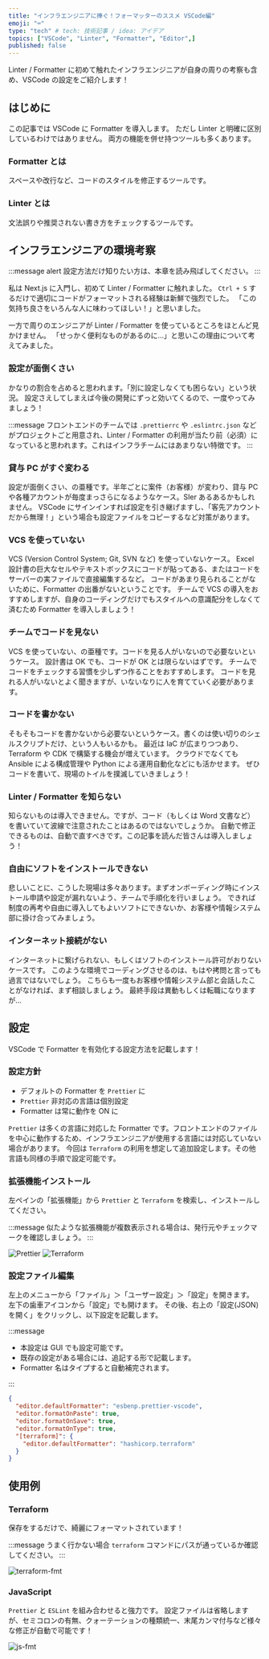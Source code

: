 ```yaml
---
title: "インフラエンジニアに捧ぐ！フォーマッターのススメ VSCode編"
emoji: "⌨"
type: "tech" # tech: 技術記事 / idea: アイデア
topics: ["VSCode", "Linter", "Formatter", "Editor",]
published: false
---
```


Linter / Formatter に初めて触れたインフラエンジニアが自身の周りの考察も含め、VSCode の設定をご紹介します！

## はじめに

この記事では VSCode に Formatter を導入します。
ただし Linter と明確に区別しているわけではありません。
両方の機能を併せ持つツールも多くあります。

### Formatter とは

スペースや改行など、コードのスタイルを修正するツールです。

### Linter とは

文法誤りや推奨されない書き方をチェックするツールです。

## インフラエンジニアの環境考察

:::message alert
設定方法だけ知りたい方は、本章を読み飛ばしてください。
:::

私は Next.js に入門し、初めて Linter / Formatter に触れました。
`Ctrl + S` するだけで適切にコードがフォーマットされる経験は新鮮で強烈でした。
「この気持ち良さをいろんな人に味わってほしい！」と思いました。

一方で周りのエンジニアが Linter / Formatter を使っているところをほとんど見かけません。
「せっかく便利なものがあるのに…」と思いこの理由について考えてみました。

### 設定が面倒くさい

かなりの割合を占めると思われます。「別に設定しなくても困らない」という状況。
設定さえしてしまえば今後の開発にずっと効いてくるので、一度やってみましょう！

:::message
フロントエンドのチームでは `.prettierrc` や `.eslintrc.json` などがプロジェクトごと用意され、Linter / Formatter の利用が当たり前（必須）になっていると思われます。これはインフラチームにはあまりない特徴です。
:::

### 貸与 PC がすぐ変わる

設定が面倒くさい、の亜種です。半年ごとに案件（お客様）が変わり、貸与 PC や各種アカウントが毎度まっさらになるようなケース。SIer あるあるかもしれません。
VSCode にサインインすれば設定を引き継げますし、「客先アカウントだから無理！」という場合も設定ファイルをコピーするなど対策があります。

### VCS を使っていない

VCS (Version Control System; Git, SVN など) を使っていないケース。
Excel 設計書の巨大なセルやテキストボックスにコードが貼ってある、またはコードをサーバーの実ファイルで直接編集するなど。
コードがあまり見られることがないために、Formatter の出番がないということです。
チームで VCS の導入をおすすめしますが、自身のコーディングだけでもスタイルへの意識配分をしなくて済むため Formatter を導入しましょう！

### チームでコードを見ない

VCS を使っていない、の亜種です。コードを見る人がいないので必要ないというケース。
設計書は OK でも、コードが OK とは限らないはずです。
チームでコードをチェックする習慣を少しずつ作ることをおすすめします。
コードを見れる人がいないとよく聞きますが、いないなりに人を育てていく必要があります。

### コードを書かない

そもそもコードを書かないから必要ないというケース。書くのは使い切りのシェルスクリプトだけ、という人もいるかも。
最近は IaC が広まりつつあり、Terraform や CDK で構築する機会が増えています。
クラウドでなくても Ansible による構成管理や Python による運用自動化などにも活かせます。
ぜひコードを書いて、現場のトイルを撲滅していきましょう！

### Linter / Formatter を知らない

知らないものは導入できません。ですが、コード（もしくは Word 文書など）を書いていて波線で注意されたことはあるのではないでしょうか。
自動で修正できるものは、自動で直すべきです。この記事を読んだ皆さんは導入しましょう！

### 自由にソフトをインストールできない

悲しいことに、こうした現場は多々あります。まずオンボーディング時にインストール申請や設定が漏れないよう、チームで手順化を行いましょう。
できれば制度の再考や自由に導入してもよいソフトにできないか、お客様や情報システム部に掛け合ってみましょう。

### インターネット接続がない

インターネットに繋げられない、もしくはソフトのインストール許可がおりないケースです。
このような環境でコーディングさせるのは、もはや拷問と言っても過言ではないでしょう。
こちらも一度もお客様や情報システム部と会話したことがなければ、まず相談しましょう。
最終手段は異動もしくは転職になりますが…

## 設定

VSCode で Formatter を有効化する設定方法を記載します！

### 設定方針

- デフォルトの Formatter を `Prettier` に
- `Prettier` 非対応の言語は個別設定
- Formatter は常に動作を ON に

`Prettier` は多くの言語に対応した Formatter です。フロントエンドのファイルを中心に動作するため、インフラエンジニアが使用する言語には対応していない場合があります。
今回は `Terraform` の利用を想定して追加設定します。その他言語も同様の手順で設定可能です。

### 拡張機能インストール

左ペインの「拡張機能」から `Prettier` と `Terraform` を検索し、インストールしてください。

:::message
似たような拡張機能が複数表示される場合は、発行元やチェックマークを確認しましょう。
:::

![Prettier](/images/formatter-vscode-20231030/extension1.png)
![Terraform](/images/formatter-vscode-20231030/extension2.png)

### 設定ファイル編集

左上のメニューから「ファイル」＞「ユーザー設定」＞「設定」を開きます。
左下の歯車アイコンから「設定」でも開けます。
その後、右上の「設定(JSON)を開く」をクリックし、以下設定を記載します。

:::message

- 本設定は GUI でも設定可能です。
- 既存の設定がある場合には、追記する形で記載します。
- Formatter 名はタイプすると自動補完されます。

:::

```json:setting.json
{
  "editor.defaultFormatter": "esbenp.prettier-vscode",
  "editor.formatOnPaste": true,
  "editor.formatOnSave": true,
  "editor.formatOnType": true,
  "[terraform]": {
    "editor.defaultFormatter": "hashicorp.terraform"
  }
}
```

## 使用例

### Terraform

保存をするだけで、綺麗にフォーマットされています！

:::message
うまく行かない場合 `terraform` コマンドにパスが通っているか確認してください。
:::

![terraform-fmt](/images/formatter-vscode-20231030/terraform-fmt.gif)

### JavaScript

`Prettier` と `ESLint` を組み合わせると強力です。
設定ファイルは省略しますが、セミコロンの有無、クォーテーションの種類統一、末尾カンマ付与など様々な修正が自動で可能です！

![js-fmt](/images/formatter-vscode-20231030/js-fmt.gif)
